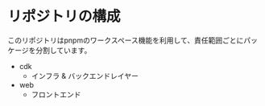 # リポジトリの構成

このリポジトリはpnpmのワークスペース機能を利用して、責任範囲ごとにパッケージを分割しています。

- cdk
  - インフラ & バックエンドレイヤー
- web
  - フロントエンド
